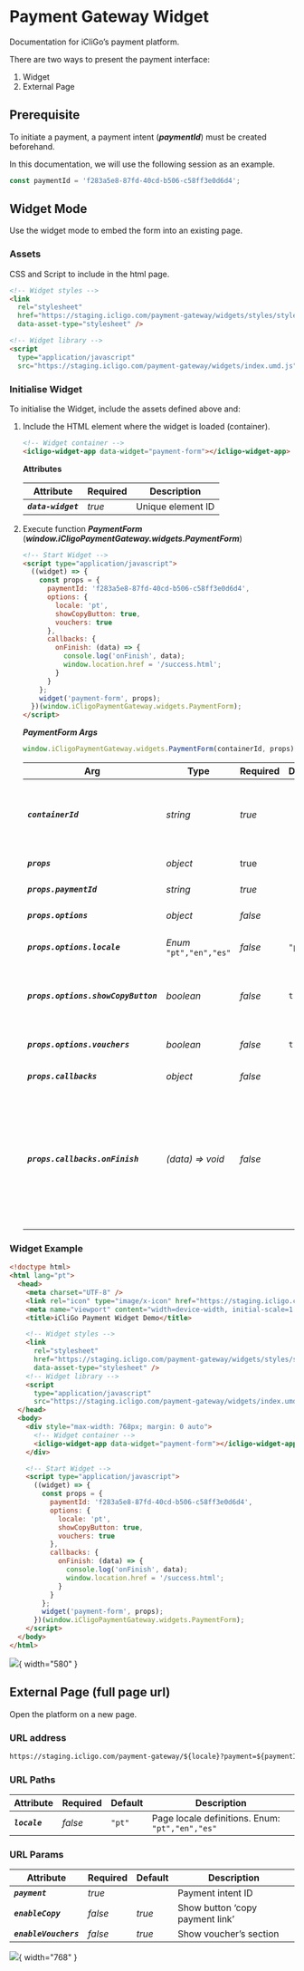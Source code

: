 # **Payment Gateway Widget**

Documentation for iCliGo’s payment platform.

There are two ways to present the payment interface:

1. Widget
2. External Page

## **Prerequisite**

To initiate a payment, a payment intent (***paymentId***) must be created beforehand.

In this documentation, we will use the following session as an example.

```jsx
const paymentId = 'f283a5e8-87fd-40cd-b506-c58ff3e0d6d4';
```

## **Widget Mode**

Use the widget mode to embed the form into an existing page.

### **Assets**

CSS and Script to include in the html page.

```html
<!-- Widget styles -->
<link
  rel="stylesheet"
  href="https://staging.icligo.com/payment-gateway/widgets/styles/style.css"
  data-asset-type="stylesheet" />

<!-- Widget library -->
<script
  type="application/javascript"
  src="https://staging.icligo.com/payment-gateway/widgets/index.umd.js"></script>
```

### **Initialise Widget**

To initialise the Widget, include the assets defined above and:

1. Include the HTML element where the widget is loaded (container).

    ```html
    <!-- Widget container -->
    <icligo-widget-app data-widget="payment-form"></icligo-widget-app>
    ```

    **Attributes**

    | Attribute           | Required | Description       |
    |---------------------|----------|-------------------|
    | ***`data-widget`*** | *true*   | Unique element ID |

2. Execute function ***PaymentForm*** (***window.iCligoPaymentGateway.widgets.PaymentForm***)

    ```html
    <!-- Start Widget -->
    <script type="application/javascript">
      ((widget) => {
        const props = {
          paymentId: 'f283a5e8-87fd-40cd-b506-c58ff3e0d6d4',
          options: {
            locale: 'pt',
            showCopyButton: true,
            vouchers: true
          },
          callbacks: {
            onFinish: (data) => {
              console.log('onFinish', data);
              window.location.href = '/success.html';
            }
          }
        };
        widget('payment-form', props);
      })(window.iCligoPaymentGateway.widgets.PaymentForm);
    </script>
    ```

    ***PaymentForm Args***
   
    ```javascript
    window.iCligoPaymentGateway.widgets.PaymentForm(containerId, props)
    ```
   
    | Arg                                  | Type                          | Required | Default | Description                                                                                              |
    |--------------------------------------|-------------------------------|----------|---------|----------------------------------------------------------------------------------------------------------|
    | ***`containerId`***                  | *string*                      | *true*   |         | ID defined on HTML element attribute (`data-widget`)                                                     |
    | ***`props`***                        | *object*                      | true     |         | Widget Props                                                                                             |
    | ***`props.paymentId`***              | *string*                      | *true*   |         | Payment intent ID                                                                                        |
    | ***`props.options`***                | *object*                      | *false*  |         | Widget options                                                                                           |
    | ***`props.options.locale`***         | *Enum* <br/> `"pt","en","es"` | *false*  | `"pt"`  | Widget locale definitions                                                                                |
    | ***`props.options.showCopyButton`*** | *boolean*                     | *false*  | `true`  | Show button ‘copy payment link’                                                                          |
    | ***`props.options.vouchers`***       | *boolean*                     | *false*  | `true`  | Show voucher’s section                                                                                   |
    | ***`props.callbacks`***              | *object*                      | *false*  |         | Widget Callbacks                                                                                         |
    | ***`props.callbacks.onFinish`***     | *(data) => void*              | *false*  |         | Function invoked after successful payment message (OK Button).<br/>Can be used to redirect to a new URL. |

### **Widget Example**

```html
<!doctype html>
<html lang="pt">
  <head>
    <meta charset="UTF-8" />
    <link rel="icon" type="image/x-icon" href="https://staging.icligo.com/payment-gateway/favicon.ico" />
    <meta name="viewport" content="width=device-width, initial-scale=1.0" />
    <title>iCliGo Payment Widget Demo</title>

    <!-- Widget styles -->
    <link
      rel="stylesheet"
      href="https://staging.icligo.com/payment-gateway/widgets/styles/style.css"
      data-asset-type="stylesheet" />
    <!-- Widget library -->
    <script
      type="application/javascript"
      src="https://staging.icligo.com/payment-gateway/widgets/index.umd.js"></script>
  </head>
  <body>
    <div style="max-width: 768px; margin: 0 auto">
      <!-- Widget container -->
      <icligo-widget-app data-widget="payment-form"></icligo-widget-app>
    </div>

    <!-- Start Widget -->
    <script type="application/javascript">
      ((widget) => {
        const props = {
          paymentId: 'f283a5e8-87fd-40cd-b506-c58ff3e0d6d4',
          options: {
            locale: 'pt',
            showCopyButton: true,
            vouchers: true
          },
          callbacks: {
            onFinish: (data) => {
              console.log('onFinish', data);
              window.location.href = '/success.html';
            }
          }
        };
        widget('payment-form', props);
      })(window.iCligoPaymentGateway.widgets.PaymentForm);
    </script>
  </body>
</html>
```

![](assets/widget.png){ width="580" }

## **External Page (full page url)**

Open the platform on a new page.

### **URL address**

```html
https://staging.icligo.com/payment-gateway/${locale}?payment=${paymentId}&enableCopy=true&enableVouchers=true
```

### **URL Paths**

| Attribute      | Required | Default | Description                                     |
|----------------|----------|---------|-------------------------------------------------|
| ***`locale`*** | *false*  | `"pt"`  | Page locale definitions. Enum: `"pt","en","es"` |

### **URL Params**

| Attribute              | Required | Default | Description                     |
|------------------------|----------|---------|---------------------------------|
| ***`payment`***        | *true*   |         | Payment intent ID               |
| ***`enableCopy`***     | *false*  | *true*  | Show button ‘copy payment link’ |
| ***`enableVouchers`*** | *false*  | *true*  | Show voucher’s section          |

![](assets/page.png){ width="768" }
